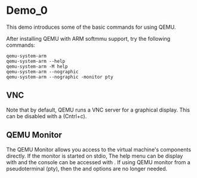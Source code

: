 # Demo\_0

This demo introduces some of the basic commands for using QEMU.

After installing QEMU with ARM softmmu support, try the following commands:

    qemu-system-arm
    qemu-system-arm --help
    qemu-system-arm -M help
    qemu-system-arm --nographic
    qemu-system-arm --nographic -monitor pty

## VNC

Note that by default, QEMU runs a VNC server for a graphical display.  This can
be disabled with a <C-c> (Cntrl+c).

## QEMU Monitor

The QEMU Monitor allows you access to the virtual machine's components
directly.  If the monitor is started on stdio, The help menu can be display
with <C-h> and the console can be accessed with <C-c>.  If using QEMU monitor
from a pseudoterminal (pty), then the <C-h> and <C-c> options are no longer
needed.
